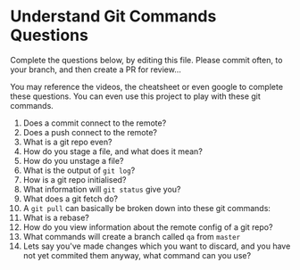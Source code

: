# Understand Git Commands Questions

Complete the questions below, by editing this file. Please commit often, to your branch, and then create a PR for review...

You may reference the videos, the cheatsheet or even google to complete these questions. You can even use this project to play with these git commands.

1. Does a commit connect to the remote?
1. Does a push connect to the remote?
1. What is a git repo even?
1. How do you stage a file, and what does it mean?
1. How do you unstage a file?
1. What is the output of `git log`?
1. How is a git repo initialised?
1. What information will `git status` give you?
1. What does a git fetch do?
1. A `git pull` can basically be broken down into these git commands:
1. What is a rebase?
1. How do you view information about the remote config of a git repo?
1. What commands will create a branch called `qa` from `master`
1. Lets say you've made changes which you want to discard, and you have not yet commited them anyway, what command can you use?
